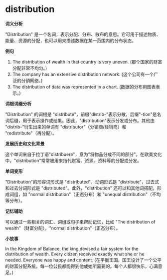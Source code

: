 # distribution

**词义分析**

  

"Distribution" 是一个名词，表示分配、分布、散布的意思。它可用于描述物质、能量、资源的分配，也可以用来描述数据在某一范围内的分布状态。

  

**例句**

  

1.  The distribution of wealth in that country is very uneven. (那个国家的财富分配非常不均匀。)
2.  The company has an extensive distribution network. (这个公司有一个广泛的分销网络。)
3.  The distribution of data was represented in a chart. (数据的分布用图表表示。)

  

**词根词缀分析**

  

"Distribution" 的词根是 "distribute"，前缀"distrib-"表示分散，后缀"-tion"是名词后缀，用于表示操作或结果。因此，"distribution"表示分发或分布。其他由 "distrib-"衍生出来的单词有 "distributor"（分销商/经销商）和 "redistribute"（再分配）。

  

**发展历史和文化背景**

  

这个单词来自于拉丁语"distribuere"，意为"将物品分成不同的部分"。在欧美文化中，"distribution"常常被用来指代财富、资源、资料等的分配或分发。

  

**单词变形**

  

"Distribution"的形容词形式是 "distributed"，动词形式是 "distribute"，过去式和过去分词形式是 "distributed"。此外，"distribution" 还可以和其他词搭配，形成词组，如 "normal distribution"（正态分布）和 "unequal distribution"（不均等分布）。

  

**记忆辅助**

  

可以通过一些相关的词汇、词组或句子来帮助记忆，比如 "The distribution of wealth"（财富分配），"normal distribution"（正态分布）。

  

**小故事**

  

In the Kingdom of Balance, the king devised a fair system for the distribution of wealth. Every citizen received exactly what she or he needed. Everyone was happy and content. (在平衡王国，国王设计了一个公平的财富分配系统。每一位公民都能得到他或她所需要的。每个人都很快乐，心满意足。)
